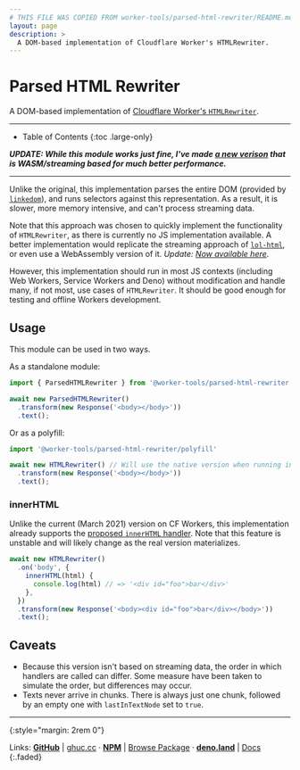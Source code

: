 ```yaml
---
# THIS FILE WAS COPIED FROM worker-tools/parsed-html-rewriter/README.md! DO NOT MODIFY DIRECTLY!
layout: page
description: >
  A DOM-based implementation of Cloudflare Worker's HTMLRewriter.
---
```


# Parsed HTML Rewriter
A DOM-based implementation of [Cloudflare Worker's `HTMLRewriter`](https://developers.cloudflare.com/workers/runtime-apis/html-rewriter).

***

<noscript></noscript>
* Table of Contents
{:toc .large-only}

___UPDATE: While this module works just fine, I've made [a new verison](../html-rewriter) that is WASM/streaming based for much better performance.___

***

Unlike the original, this implementation parses the entire DOM (provided by [`linkedom`](https://github.com/WebReflection/linkedom)),
and runs selectors against this representation. As a result, it is slower, more memory intensive, and can't process streaming data.

Note that this approach was chosen to quickly implement the functionality of `HTMLRewriter`, as there is currently no JS implementation available.
A better implementation would replicate the streaming approach of [`lol-html`](https://github.com/cloudflare/lol-html), or even use a WebAssembly version of it. _Update: [Now available here](../html-rewriter)_.

However, this implementation should run in most JS contexts (including Web Workers, Service Workers and Deno) without modification and handle many, if not most, use cases of `HTMLRewriter`. 
It should be good enough for testing and offline Workers development.

## Usage
This module can be used in two ways. 

As a standalone module: 

```ts
import { ParsedHTMLRewriter } from '@worker-tools/parsed-html-rewriter'

await new ParsedHTMLRewriter()
  .transform(new Response('<body></body>'))
  .text();
```

Or as a polyfill:

```ts
import '@worker-tools/parsed-html-rewriter/polyfill'

await new HTMLRewriter() // Will use the native version when running in a Worker
  .transform(new Response('<body></body>'))
  .text();
```

### innerHTML
Unlike the current (March 2021) version on CF Workers, this implementation already supports the [proposed `innerHTML` handler](https://github.com/cloudflare/lol-html/issues/40#issuecomment-567126687). 
Note that this feature is unstable and will likely change as the real version materializes.

```ts
await new HTMLRewriter()
  .on('body', {
    innerHTML(html) {
      console.log(html) // => '<div id="foo">bar</div>'
    },
  })
  .transform(new Response('<body><div id="foo">bar</div></body>'))
  .text();
```

## Caveats
- Because this version isn't based on streaming data, the order in which handlers are called can differ. Some measure have been taken to simulate the order, but differences may occur.
- Texts never arrive in chunks. There is always just one chunk, followed by an empty one with `lastInTextNode` set to `true`.

***
{:style="margin: 2rem 0"}

Links:
[__GitHub__](https://github.com/worker-tools/parsed-html-rewriter)
| [ghuc.cc](https://ghuc.cc/worker-tools/parsed-html-rewriter/index.ts)
· [__NPM__](https://www.npmjs.com/package/@worker-tools/parsed-html-rewriter) 
| [Browse Package](https://unpkg.com/browse/@worker-tools/parsed-html-rewriter/)
· [__deno.land__](https://deno.land/x/parsed_html_rewriter)
| [Docs](https://doc.deno.land/https://raw.githubusercontent.com/worker-tools/parsed-html-rewriter/master/index.ts)
{:.faded}
<br/>